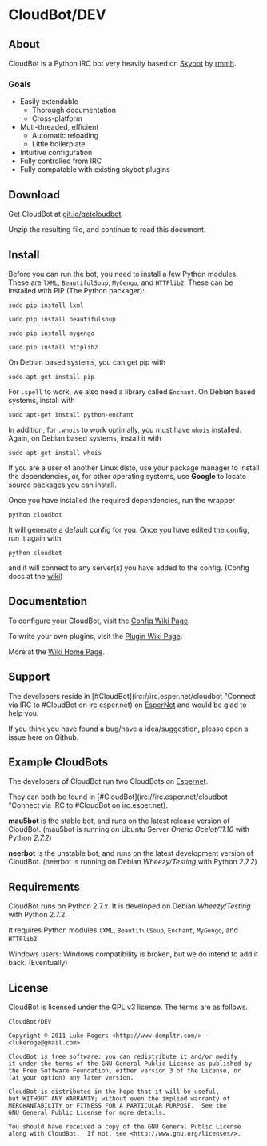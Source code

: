 # CloudBot/DEV

## About

CloudBot is a Python IRC bot very heavily based on [Skybot](http://git.io/skybot) by [rmmh](http://git.io/rmmh).  

### Goals

* Easily extendable
  * Thorough documentation
  * Cross-platform
* Muti-threaded, efficient
  * Automatic reloading
  * Little boilerplate
* Intuitive configuration
* Fully controlled from IRC
* Fully compatable with existing skybot plugins

## Download

Get CloudBot at [git.io/getcloudbot](http://git.io/getcloudbot "Get CloudBot from Github!").

Unzip the resulting file, and continue to read this document.

## Install

Before you can run the bot, you need to install a few Python modules. These are `lXML`, `BeautifulSoup`, `MyGengo`, and `HTTPlib2`.  These can be installed with PIP (The Python packager):

`sudo pip install lxml`

`sudo pip install beautifulsoup`

`sudo pip install mygengo`

`sudo pip install httplib2`

On Debian based systems, you can get pip with

`sudo apt-get install pip`

For `.spell` to work, we also need a library called `Enchant`.  On Debian based systems, install with

`sudo apt-get install python-enchant`

In addition, for `.whois` to work optimally, you must have `whois` installed. Again, on Debian based systems, install it with 

`sudo apt-get install whois`

If you are a user of another Linux disto, use your package manager to install the dependencies, or, for other operating systems,  use **Google** to locate source packages you can install.

Once you have installed the required dependencies, run the wrapper

`python cloudbot`

It will generate a default config for you.  Once you have edited the config, run it again with

`python cloudbot`

and it will connect to any server(s) you have added to the config. (Config docs at the [wiki](http://git.io/cloudbotconfig))

## Documentation

To configure your CloudBot, visit the [Config Wiki Page](http://git.io/cloudbotconfig).

To write your own plugins, visit the [Plugin Wiki Page](http://git.io/cloudbotplugins).

More at the [Wiki Home Page](http://git.io/cloudbotwiki).

## Support

The developers reside in [#CloudBot](irc://irc.esper.net/cloudbot "Connect via IRC to #CloudBot on irc.esper.net) on [EsperNet](http://esper.net) and would be glad to help you.

If you think you have found a bug/have a idea/suggestion, please open a issue here on Github.

## Example CloudBots

The developers of CloudBot run two CloudBots on [Espernet](http://esper.net).

They can both be found in [#CloudBot](irc://irc.esper.net/cloudbot "Connect via IRC to #CloudBot on irc.esper.net).

**mau5bot** is the stable bot, and runs on the latest release version of CloudBot. (mau5bot is running on Ubuntu Server *Oneric Ocelot/11.10* with Python *2.7.2*)

**neerbot** is the unstable bot, and runs on the latest development version of CloudBot. (neerbot is running on Debian *Wheezy/Testing* with Python *2.7.2*)

## Requirements

CloudBot runs on Python 2.7.x. It is developed on Debian *Wheezy/Testing* with Python 2.7.2.

It requires Python modules `lXML`, `BeautifulSoup`, `Enchant`, `MyGengo`, and `HTTPlib2`.

Windows users: Windows compatibility is broken, but we do intend to add it back. (Eventually)

## License
CloudBot is licensed under the GPL v3 license. The terms are as follows.
    
    CloudBot/DEV

    Copyright © 2011 Luke Rogers <http://www.dempltr.com/> - <lukeroge@gmail.com>

    CloudBot is free software: you can redistribute it and/or modify
    it under the terms of the GNU General Public License as published by
    the Free Software Foundation, either version 3 of the License, or
    (at your option) any later version.

    CloudBot is distributed in the hope that it will be useful,
    but WITHOUT ANY WARRANTY; without even the implied warranty of
    MERCHANTABILITY or FITNESS FOR A PARTICULAR PURPOSE.  See the
    GNU General Public License for more details.

    You should have received a copy of the GNU General Public License
    along with CloudBot.  If not, see <http://www.gnu.org/licenses/>.
